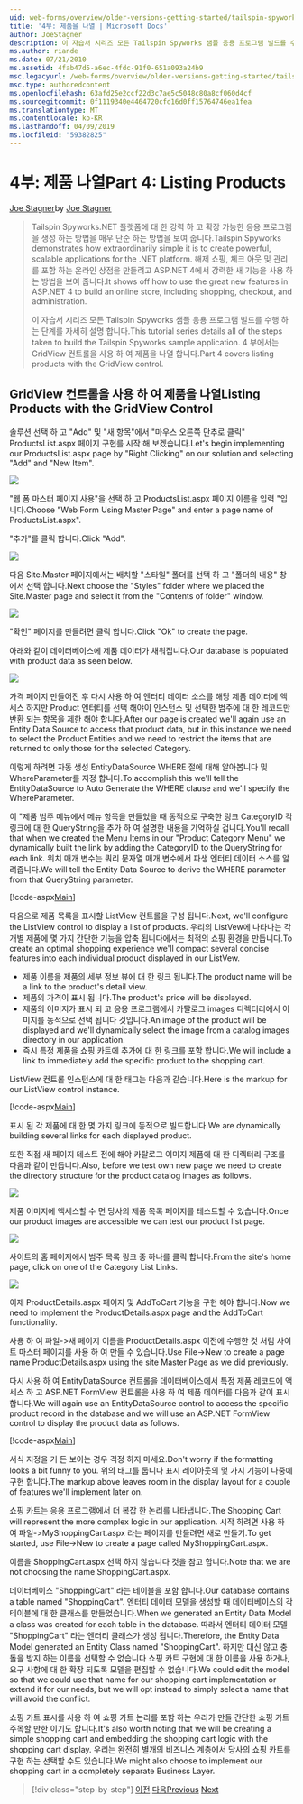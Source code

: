 ```yaml
---
uid: web-forms/overview/older-versions-getting-started/tailspin-spyworks/tailspin-spyworks-part-4
title: '4부: 제품을 나열 | Microsoft Docs'
author: JoeStagner
description: 이 자습서 시리즈 모든 Tailspin Spyworks 샘플 응용 프로그램 빌드를 수행 하는 단계를 자세히 설명 합니다. 4 부에서는 GridView contr. 제품 목록 설명...
ms.author: riande
ms.date: 07/21/2010
ms.assetid: 4fab47d5-a6ec-4fdc-91f0-651a093a24b9
msc.legacyurl: /web-forms/overview/older-versions-getting-started/tailspin-spyworks/tailspin-spyworks-part-4
msc.type: authoredcontent
ms.openlocfilehash: 63afd25e2ccf22d3c7ae5c5048c80a8cf060d4cf
ms.sourcegitcommit: 0f1119340e4464720cfd16d0ff15764746ea1fea
ms.translationtype: MT
ms.contentlocale: ko-KR
ms.lasthandoff: 04/09/2019
ms.locfileid: "59382825"
---
```

# <a name="part-4-listing-products"></a><span data-ttu-id="9b28d-104">4부: 제품 나열</span><span class="sxs-lookup"><span data-stu-id="9b28d-104">Part 4: Listing Products</span></span>

<span data-ttu-id="9b28d-105">[Joe Stagner](https://github.com/JoeStagner)</span><span class="sxs-lookup"><span data-stu-id="9b28d-105">by [Joe Stagner](https://github.com/JoeStagner)</span></span>

> <span data-ttu-id="9b28d-106">Tailspin Spyworks.NET 플랫폼에 대 한 강력 하 고 확장 가능한 응용 프로그램을 생성 하는 방법을 매우 단순 하는 방법을 보여 줍니다.</span><span class="sxs-lookup"><span data-stu-id="9b28d-106">Tailspin Spyworks demonstrates how extraordinarily simple it is to create powerful, scalable applications for the .NET platform.</span></span> <span data-ttu-id="9b28d-107">해제 쇼핑, 체크 아웃 및 관리를 포함 하는 온라인 상점을 만들려고 ASP.NET 4에서 강력한 새 기능을 사용 하는 방법을 보여 줍니다.</span><span class="sxs-lookup"><span data-stu-id="9b28d-107">It shows off how to use the great new features in ASP.NET 4 to build an online store, including shopping, checkout, and administration.</span></span>
> 
> <span data-ttu-id="9b28d-108">이 자습서 시리즈 모든 Tailspin Spyworks 샘플 응용 프로그램 빌드를 수행 하는 단계를 자세히 설명 합니다.</span><span class="sxs-lookup"><span data-stu-id="9b28d-108">This tutorial series details all of the steps taken to build the Tailspin Spyworks sample application.</span></span> <span data-ttu-id="9b28d-109">4 부에서는 GridView 컨트롤을 사용 하 여 제품을 나열 합니다.</span><span class="sxs-lookup"><span data-stu-id="9b28d-109">Part 4 covers listing products with the GridView control.</span></span>


## <a id="_Toc260221670"></a>  <span data-ttu-id="9b28d-110">GridView 컨트롤을 사용 하 여 제품을 나열</span><span class="sxs-lookup"><span data-stu-id="9b28d-110">Listing Products with the GridView Control</span></span>

<span data-ttu-id="9b28d-111">솔루션 선택 하 고 "Add" 및 "새 항목"에서 "마우스 오른쪽 단추로 클릭" ProductsList.aspx 페이지 구현를 시작 해 보겠습니다.</span><span class="sxs-lookup"><span data-stu-id="9b28d-111">Let's begin implementing our ProductsList.aspx page by "Right Clicking" on our solution and selecting "Add" and "New Item".</span></span>

![](tailspin-spyworks-part-4/_static/image1.jpg)

<span data-ttu-id="9b28d-112">"웹 폼 마스터 페이지 사용"을 선택 하 고 ProductsList.aspx 페이지 이름을 입력 "입니다.</span><span class="sxs-lookup"><span data-stu-id="9b28d-112">Choose "Web Form Using Master Page" and enter a page name of ProductsList.aspx".</span></span>

<span data-ttu-id="9b28d-113">"추가"를 클릭 합니다.</span><span class="sxs-lookup"><span data-stu-id="9b28d-113">Click "Add".</span></span>

![](tailspin-spyworks-part-4/_static/image2.jpg)

<span data-ttu-id="9b28d-114">다음 Site.Master 페이지에서는 배치할 "스타일" 폴더를 선택 하 고 "폴더의 내용" 창에서 선택 합니다.</span><span class="sxs-lookup"><span data-stu-id="9b28d-114">Next choose the "Styles" folder where we placed the Site.Master page and select it from the "Contents of folder" window.</span></span>

![](tailspin-spyworks-part-4/_static/image3.jpg)

<span data-ttu-id="9b28d-115">"확인" 페이지를 만들려면 클릭 합니다.</span><span class="sxs-lookup"><span data-stu-id="9b28d-115">Click "Ok" to create the page.</span></span>

<span data-ttu-id="9b28d-116">아래와 같이 데이터베이스에 제품 데이터가 채워집니다.</span><span class="sxs-lookup"><span data-stu-id="9b28d-116">Our database is populated with product data as seen below.</span></span>

![](tailspin-spyworks-part-4/_static/image4.jpg)

<span data-ttu-id="9b28d-117">가격 페이지 만들어진 후 다시 사용 하 여 엔터티 데이터 소스를 해당 제품 데이터에 액세스 하지만 Product 엔터티를 선택 해야이 인스턴스 및 선택한 범주에 대 한 레코드만 반환 되는 항목을 제한 해야 합니다.</span><span class="sxs-lookup"><span data-stu-id="9b28d-117">After our page is created we'll again use an Entity Data Source to access that product data, but in this instance we need to select the Product Entities and we need to restrict the items that are returned to only those for the selected Category.</span></span>

<span data-ttu-id="9b28d-118">이렇게 하려면 자동 생성 EntityDataSource WHERE 절에 대해 알아봅니다 및 WhereParameter를 지정 합니다.</span><span class="sxs-lookup"><span data-stu-id="9b28d-118">To accomplish this we'll tell the EntityDataSource to Auto Generate the WHERE clause and we'll specify the WhereParameter.</span></span>

<span data-ttu-id="9b28d-119">이 "제품 범주 메뉴에서 메뉴 항목을 만들었을 때 동적으로 구축한 링크 CategoryID 각 링크에 대 한 QueryString을 추가 하 여 설명한 내용을 기억하실 겁니다.</span><span class="sxs-lookup"><span data-stu-id="9b28d-119">You'll recall that when we created the Menu Items in our "Product Category Menu" we dynamically built the link by adding the CategoryID to the QueryString for each link.</span></span> <span data-ttu-id="9b28d-120">위치 매개 변수는 쿼리 문자열 매개 변수에서 파생 엔터티 데이터 소스를 알려줍니다.</span><span class="sxs-lookup"><span data-stu-id="9b28d-120">We will tell the Entity Data Source to derive the WHERE parameter from that QueryString parameter.</span></span>

[!code-aspx[Main](tailspin-spyworks-part-4/samples/sample1.aspx)]

<span data-ttu-id="9b28d-121">다음으로 제품 목록을 표시할 ListView 컨트롤을 구성 됩니다.</span><span class="sxs-lookup"><span data-stu-id="9b28d-121">Next, we'll configure the ListView control to display a list of products.</span></span> <span data-ttu-id="9b28d-122">우리의 ListVew에 나타나는 각 개별 제품에 몇 가지 간단한 기능을 압축 됩니다에서는 최적의 쇼핑 환경을 만듭니다.</span><span class="sxs-lookup"><span data-stu-id="9b28d-122">To create an optimal shopping experience we'll compact several concise features into each individual product displayed in our ListVew.</span></span>

- <span data-ttu-id="9b28d-123">제품 이름을 제품의 세부 정보 뷰에 대 한 링크 됩니다.</span><span class="sxs-lookup"><span data-stu-id="9b28d-123">The product name will be a link to the product's detail view.</span></span>
- <span data-ttu-id="9b28d-124">제품의 가격이 표시 됩니다.</span><span class="sxs-lookup"><span data-stu-id="9b28d-124">The product's price will be displayed.</span></span>
- <span data-ttu-id="9b28d-125">제품의 이미지가 표시 되 고 응용 프로그램에서 카탈로그 images 디렉터리에서 이미지를 동적으로 선택 됩니다 것입니다.</span><span class="sxs-lookup"><span data-stu-id="9b28d-125">An image of the product will be displayed and we'll dynamically select the image from a catalog images directory in our application.</span></span>
- <span data-ttu-id="9b28d-126">즉시 특정 제품을 쇼핑 카트에 추가에 대 한 링크를 포함 합니다.</span><span class="sxs-lookup"><span data-stu-id="9b28d-126">We will include a link to immediately add the specific product to the shopping cart.</span></span>

<span data-ttu-id="9b28d-127">ListView 컨트롤 인스턴스에 대 한 태그는 다음과 같습니다.</span><span class="sxs-lookup"><span data-stu-id="9b28d-127">Here is the markup for our ListView control instance.</span></span>

[!code-aspx[Main](tailspin-spyworks-part-4/samples/sample2.aspx)]

<span data-ttu-id="9b28d-128">표시 된 각 제품에 대 한 몇 가지 링크에 동적으로 빌드합니다.</span><span class="sxs-lookup"><span data-stu-id="9b28d-128">We are dynamically building several links for each displayed product.</span></span>

<span data-ttu-id="9b28d-129">또한 직접 새 페이지 테스트 전에 해야 카탈로그 이미지 제품에 대 한 디렉터리 구조를 다음과 같이 만듭니다.</span><span class="sxs-lookup"><span data-stu-id="9b28d-129">Also, before we test own new page we need to create the directory structure for the product catalog images as follows.</span></span>

![](tailspin-spyworks-part-4/_static/image1.png)

<span data-ttu-id="9b28d-130">제품 이미지에 액세스할 수 면 당사의 제품 목록 페이지를 테스트할 수 있습니다.</span><span class="sxs-lookup"><span data-stu-id="9b28d-130">Once our product images are accessible we can test our product list page.</span></span>

![](tailspin-spyworks-part-4/_static/image5.jpg)

<span data-ttu-id="9b28d-131">사이트의 홈 페이지에서 범주 목록 링크 중 하나를 클릭 합니다.</span><span class="sxs-lookup"><span data-stu-id="9b28d-131">From the site's home page, click on one of the Category List Links.</span></span>

![](tailspin-spyworks-part-4/_static/image6.jpg)

<span data-ttu-id="9b28d-132">이제 ProductDetails.aspx 페이지 및 AddToCart 기능을 구현 해야 합니다.</span><span class="sxs-lookup"><span data-stu-id="9b28d-132">Now we need to implement the ProductDetails.aspx page and the AddToCart functionality.</span></span>

<span data-ttu-id="9b28d-133">사용 하 여 파일-&gt;새 페이지 이름을 ProductDetails.aspx 이전에 수행한 것 처럼 사이트 마스터 페이지를 사용 하 여 만들 수 있습니다.</span><span class="sxs-lookup"><span data-stu-id="9b28d-133">Use File-&gt;New to create a page name ProductDetails.aspx using the site Master Page as we did previously.</span></span>

<span data-ttu-id="9b28d-134">다시 사용 하 여 EntityDataSource 컨트롤을 데이터베이스에서 특정 제품 레코드에 액세스 하 고 ASP.NET FormView 컨트롤을 사용 하 여 제품 데이터를 다음과 같이 표시 합니다.</span><span class="sxs-lookup"><span data-stu-id="9b28d-134">We will again use an EntityDataSource control to access the specific product record in the database and we will use an ASP.NET FormView control to display the product data as follows.</span></span>

[!code-aspx[Main](tailspin-spyworks-part-4/samples/sample3.aspx)]

<span data-ttu-id="9b28d-135">서식 지정을 거 든 보이는 경우 걱정 하지 마세요.</span><span class="sxs-lookup"><span data-stu-id="9b28d-135">Don't worry if the formatting looks a bit funny to you.</span></span> <span data-ttu-id="9b28d-136">위의 태그를 둡니다 표시 레이아웃의 몇 가지 기능이 나중에 구현 합니다.</span><span class="sxs-lookup"><span data-stu-id="9b28d-136">The markup above leaves room in the display layout for a couple of features we'll implement later on.</span></span>

<span data-ttu-id="9b28d-137">쇼핑 카트는 응용 프로그램에서 더 복잡 한 논리를 나타냅니다.</span><span class="sxs-lookup"><span data-stu-id="9b28d-137">The Shopping Cart will represent the more complex logic in our application.</span></span> <span data-ttu-id="9b28d-138">시작 하려면 사용 하 여 파일-&gt;MyShoppingCart.aspx 라는 페이지를 만들려면 새로 만들기.</span><span class="sxs-lookup"><span data-stu-id="9b28d-138">To get started, use File-&gt;New to create a page called MyShoppingCart.aspx.</span></span>

<span data-ttu-id="9b28d-139">이름을 ShoppingCart.aspx 선택 하지 않습니다 것을 참고 합니다.</span><span class="sxs-lookup"><span data-stu-id="9b28d-139">Note that we are not choosing the name ShoppingCart.aspx.</span></span>

<span data-ttu-id="9b28d-140">데이터베이스 "ShoppingCart" 라는 테이블을 포함 합니다.</span><span class="sxs-lookup"><span data-stu-id="9b28d-140">Our database contains a table named "ShoppingCart".</span></span> <span data-ttu-id="9b28d-141">엔터티 데이터 모델을 생성할 때 데이터베이스의 각 테이블에 대 한 클래스를 만들었습니다.</span><span class="sxs-lookup"><span data-stu-id="9b28d-141">When we generated an Entity Data Model a class was created for each table in the database.</span></span> <span data-ttu-id="9b28d-142">따라서 엔터티 데이터 모델 "ShoppingCart" 라는 엔터티 클래스가 생성 됩니다.</span><span class="sxs-lookup"><span data-stu-id="9b28d-142">Therefore, the Entity Data Model generated an Entity Class named "ShoppingCart".</span></span> <span data-ttu-id="9b28d-143">하지만 대신 않고 충돌을 방지 하는 이름을 선택할 수 없습니다 쇼핑 카트 구현에 대 한 이름을 사용 하거나, 요구 사항에 대 한 확장 되도록 모델을 편집할 수 없습니다.</span><span class="sxs-lookup"><span data-stu-id="9b28d-143">We could edit the model so that we could use that name for our shopping cart implementation or extend it for our needs, but we will opt instead to simply select a name that will avoid the conflict.</span></span>

<span data-ttu-id="9b28d-144">쇼핑 카트 표시를 사용 하 여 쇼핑 카트 논리를 포함 하는 우리가 만들 간단한 쇼핑 카트 주목할 만한 이기도 합니다.</span><span class="sxs-lookup"><span data-stu-id="9b28d-144">It's also worth noting that we will be creating a simple shopping cart and embedding the shopping cart logic with the shopping cart display.</span></span> <span data-ttu-id="9b28d-145">우리는 완전히 별개의 비즈니스 계층에서 당사의 쇼핑 카트를 구현 하는 선택할 수도 있습니다.</span><span class="sxs-lookup"><span data-stu-id="9b28d-145">We might also choose to implement our shopping cart in a completely separate Business Layer.</span></span>

> [!div class="step-by-step"]
> <span data-ttu-id="9b28d-146">[이전](tailspin-spyworks-part-3.md)
> [다음](tailspin-spyworks-part-5.md)</span><span class="sxs-lookup"><span data-stu-id="9b28d-146">[Previous](tailspin-spyworks-part-3.md)
[Next](tailspin-spyworks-part-5.md)</span></span>
